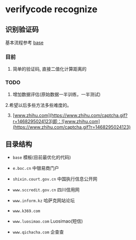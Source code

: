 # verifycode recognize

## 识别验证码

基本流程参考 [base](./base)

### 目前

1. 简单的验证码, 直接二值化计算距离的

### TODO

1. 增加数据评估(原始数据一半训练，一半测试)

2.希望以后多些方法多些难度的。

3. [www.zhihu.com](https://www.zhihu.com/captcha.gif?r=1468295024123)即：![www.zhihu.com](https://www.zhihu.com/captcha.gif?r=1468295024123)


## 目录结构

- `base` 模板(目前最优化的代码)

- `e.boc.cn` 中银易商门户

- `shixin.court.gov.cn` 中国执行信息公开网

- `www.sccredit.gov.cn` 四川信用网

- `www.inform.kz` 哈萨克网站论坛

- `www.k369.com`

- `www.luosimao.com` Luosimao(短信)

- `www.qichacha.com` 企查查
